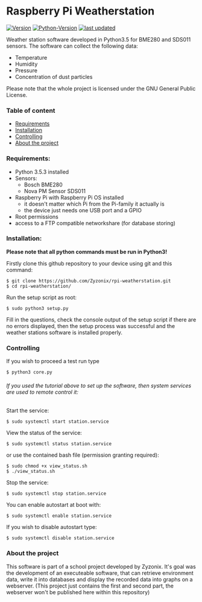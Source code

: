 # Raspberry Pi Weatherstation

[![Version](https://img.shields.io/badge/Version-1.2%20-orange)]() 
[![Python-Version](https://img.shields.io/badge/Python-3.5.3-blue)]()
[![last updated](https://img.shields.io/badge/last%20updated-04/03/2021-9cf)]()

Weather station software developed in Python3.5 for BME280 and SDS011 sensors.
The software can collect the following data: 
- Temperature
- Humidity
- Pressure
- Concentration of dust particles 

Please note that the whole project is licensed under the GNU General Public License.

### Table of content
* [Requirements](#requirements)
* [Installation](#installation)
* [Controlling](#controlling)
* [About the project](#about-the-project)

### Requirements:
* Python 3.5.3 installed
* Sensors:
  - Bosch BME280 
  - Nova PM Sensor SDS011
* Raspberry Pi with Raspberry Pi OS installed 
  - it doesn't matter which Pi from the Pi-family it actually is
  - the device just needs one USB port and a GPIO
* Root permissions
* access to a FTP compatible networkshare (for database storing)

### Installation:
**Please note that all python commands must be run in Python3!**

Firstly clone this github repository to your device using git and this command:
```
$ git clone https://github.com/Zyzonix/rpi-weatherstation.git
$ cd rpi-weatherstation/
```
Run the setup script as root:
```
$ sudo python3 setup.py
```
Fill in the questions, check the console output of the setup script if there are no errors displayed, then the setup process was successful and the weather stations software is installed properly.

### Controlling
If you wish to proceed a test run type
```
$ python3 core.py
```
###### If you used the tutorial above to set up the software, then system services are used to remote control it:
Start the service:
```
$ sudo systemctl start station.service  
```
View the status of the service:
```
$ sudo systemctl status station.service
```
or use the contained bash file (permission granting required):
```
$ sudo chmod +x view_status.sh
$ ./view_status.sh
```
Stop the service:
```
$ sudo systemctl stop station.service
```
You can enable autostart at boot with:
```
$ sudo systemctl enable station.service
```
If you wish to disable autostart type:
```
$ sudo systemctl disable station.service
```
### About the project
This software is part of a school project developed by Zyzonix. It's goal was the development of an executeable software, that can retrieve environment data, write it into databases and display the recorded data into graphs on a webserver. 
(This project just contains the first and second part, the webserver won't be published here within this repository)

